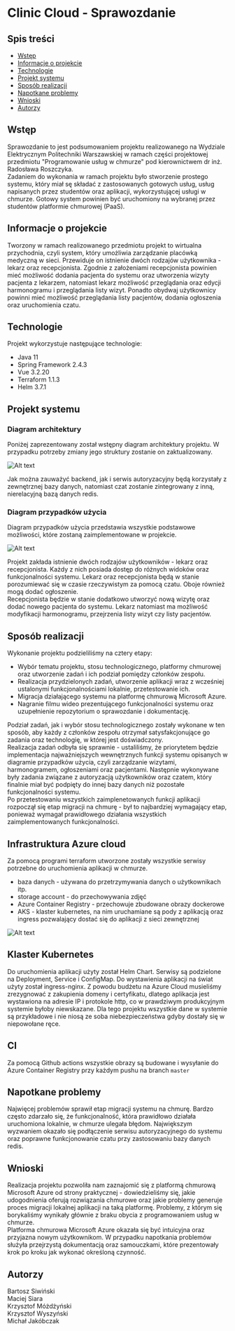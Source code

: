 # Clinic Cloud - Sprawozdanie

## Spis treści

* [Wstęp](#wstęp)
* [Informacje o projekcie](#informacje-o-projekcie)
* [Technologie](#technologie)
* [Projekt systemu](#projekt-systemu)
* [Sposób realizacji](#sposób-realizacji)
* [Napotkane problemy](#napotkane-problemy)
* [Wnioski](#wnioski)
* [Autorzy](#autorzy)

## Wstęp
Sprawozdanie to jest podsumowaniem projektu realizowanego na Wydziale Elektrycznym Politechniki Warszawskiej w ramach części projektowej przedmiotu "Programowanie usług w chmurze" pod kierownictwem dr inż. Radosława Roszczyka.  
Zadaniem do wykonania w ramach projektu było stworzenie prostego systemu, który miał sę składać z zastosowanych gotowych usług, usług napisanych przez studentów oraz aplikacji, wykorzystującej usługi w chmurze. Gotowy system powinien być uruchomiony na wybranej przez studentów platformie chmurowej (PaaS).

## Informacje o projekcie
Tworzony w ramach realizowanego przedmiotu projekt to wirtualna przychodnia, czyli system, który umożliwia zarządzanie placówką medyczną w sieci. Przewiduje on istnienie dwóch rodzajów użytkownika - lekarz oraz recepcjonista. Zgodnie z założeniami recepcjonista powinien mieć możliwość dodania pacjenta do systemu oraz utworzenia wizyty pacjenta z lekarzem, natomiast lekarz możliwość przeglądania oraz edycji harmonogramu i przeglądania listy wizyt. Ponadto obydwaj użytkownicy powinni mieć możliwość przeglądania listy pacjentów, dodania ogłoszenia oraz uruchomienia czatu.

## Technologie
Projekt wykorzystuje następujące technologie:
* Java 11
* Spring Framework 2.4.3
* Vue 3.2.20
* Terraform 1.1.3
* Helm 3.7.1

## Projekt systemu
### Diagram architektury
Poniżej zaprezentowany został wstępny diagram architektury projektu. W przypadku potrzeby zmiany jego struktury zostanie on zaktualizowany.

![Alt text](utils/diagram-architektury.png?raw=true "Diagram architektury")

Jak można zauważyć backend, jak i serwis autoryzacyjny będą korzystały z zewnętrznej bazy danych, natomiast czat zostanie zintegrowany z inną, nierelacyjną bazą danych redis.

### Diagram przypadków użycia
Diagram przypadków użycia przedstawia wszystkie podstawowe możliwości, które zostaną zaimplementowane w projekcie.

![Alt text](utils/diagram-przypadkow-uzycia.png?raw=true "Diagram przypadków użycia")

Projekt zakłada istnienie dwóch rodzajów użytkowników - lekarz oraz recepcjonista. Każdy z nich posiada dostęp do różnych widoków oraz funkcjonalności systemu. Lekarz oraz recepcjonista będą w stanie porozumiewać się w czasie rzeczywistym za pomocą czatu. Oboje również mogą dodać ogłoszenie.  
Recepcjonista będzie w stanie dodatkowo utworzyć nową wizytę oraz dodać nowego pacjenta do systemu. Lekarz natomiast ma możliwość modyfikacji harmonogramu, przejrzenia listy wizyt czy listy pacjentów.

## Sposób realizacji

Wykonanie projektu podzieliliśmy na cztery etapy:
* Wybór tematu projektu, stosu technologicznego, platformy chmurowej oraz utworzenie zadań i ich podział pomiędzy członków zespołu.
* Realizacja przydzielonych zadań, utworzenie aplikacji wraz z wcześniej ustalonymi funkcjonalnościami lokalnie, przetestowanie ich.
* Migracja działającego systemu na platformę chmurową Microsoft Azure.
* Nagranie filmu wideo prezentującego funkcjonalności systemu oraz uzupełnienie repozytorium o sprawozdanie i dokumentację.

Podział zadań, jak i wybór stosu technologicznego zostały wykonane w ten sposób, aby każdy z członków zespołu otrzymał satysfakcjonujące go zadania oraz technologię, w której jest doświadczony.  
Realizacja zadań odbyła się sprawnie - ustaliliśmy, że priorytetem będzie implementacja najważniejszych wewnętrznych funkcji systemu opisanych w diagramie przypadków użycia, czyli zarządzanie wizytami, harmonogramem, ogłoszeniami oraz pacjentami. Następnie wykonywane były zadania związane z autoryzacją użytkowników oraz czatem, który finalnie miał być podpięty do innej bazy danych niż pozostałe funkcjonalności systemu.  
Po przetestowaniu wszystkich zaimplenetowanych funkcji aplikacji rozpoczął się etap migracji na chmurę - był to najbardziej wymagający etap, ponieważ wymagał prawidłowego działania wszystkich zaimplementowanych funkcjonalności.  

## Infrastruktura Azure cloud

Za pomocą programi terraform utworzone zostały wszystkie serwisy potrzebne do uruchomienia aplikacji w chmurze.

- baza danych - używana do przetrzymywania danych o użytkownikach itp.
- storage account - do przechowywania zdjęć
- Azure Container Registry - przechowuje zbudowane obrazy dockerowe
- AKS - klaster kubernetes, na nim uruchamiane są pody z aplikacją oraz ingress pozwalający dostać się do aplikacji z sieci zewnętrznej

![Alt text](utils/azure_services.png?raw=true "elementy stworzone na Azure za pomocą terraforma")

## Klaster Kubernetes

Do uruchomienia aplikacji użyty został Helm Chart. Serwisy są podzielone na Deployment, Service i ConfigMap. Do wystawienia aplikacji na świat użyty został ingress-nginx. Z powodu budżetu na Azure Cloud musieliśmy zrezygnować z zakupienia domeny i certyfikatu, dlatego aplikacja jest wystawiona na adresie IP i protokole http, co w prawdziwym produkcyjnym systemie byłoby niewskazane. Dla tego projektu wszystkie dane w systemie są przykładowe i nie niosą ze soba niebezpieczeństwa gdyby dostały się w niepowołane ręce.
## CI

Za pomocą Github actions wszystkie obrazy są budowane i wysyłanie do Azure Container Registry przy każdym pushu na branch `master`

## Napotkane problemy

Najwięcej problemów sprawił etap migracji systemu na chmurę. Bardzo często zdarzało się, że funkcjonalność, która prawidłowo działała uruchomiona lokalnie, w chmurze ulegała błędom. Największym wyzwaniem okazało się podłączenie serwisu autoryzacyjnego do systemu oraz poprawne funkcjonowanie czatu przy zastosowaniu bazy danych redis.

## Wnioski

Realizacja projektu pozwoliła nam zaznajomić się z platformą chmurową Microsoft Azure od strony praktycznej - dowiedzieliśmy się, jakie udogodnienia oferują rozwiązania chmurowe oraz jakie problemy generuje proces migracji lokalnej aplikacji na taką platformę. Problemy, z którym się borykaliśmy wynikały głównie z braku obycia z programowaniem usług w chmurze.  
Platforma chmurowa Microsoft Azure okazała się być intuicyjna oraz przyjazna nowym użytkownikom. W przypadku napotkania problemów służyła przejrzystą dokumentacją oraz samouczkami, które prezentowały krok po kroku jak wykonać określoną czynność.

## Autorzy

Bartosz Siwiński  
Maciej Siara  
Krzysztof Móżdżyński  
Krzysztof Wyszyński  
Michał Jakóbczak

